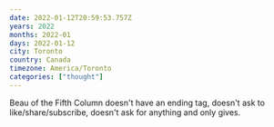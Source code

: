 ```yaml
---
date: 2022-01-12T20:59:53.757Z
years: 2022
months: 2022-01
days: 2022-01-12
city: Toronto
country: Canada
timezone: America/Toronto
categories: ["thought"]
---
```

Beau of the Fifth Column doesn't have an ending tag, doesn't ask to like/share/subscribe, doesn't ask for anything and only gives.

